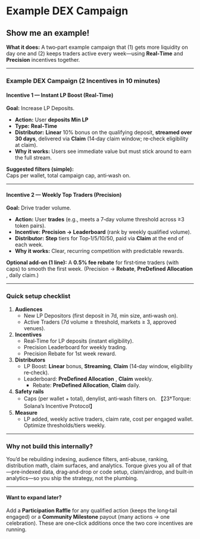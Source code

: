 # Example DEX Campaign

## Show me an example!

**What it does:** A two‑part example campaign that (1) gets more liquidity on day one and (2) keeps traders active every week—using **Real‑Time** and **Precision** incentives together.

***

### Example DEX Campaign (2 Incentives in 10 minutes)

#### Incentive 1 — **Instant LP Boost** (Real‑Time)

**Goal:** Increase LP Deposits.

* **Action:** User **deposits Min LP**
* **Type:** **Real‑Time**
* **Distributor:** **Linear** 10% bonus on the qualifying deposit, **streamed over 30 days**, delivered via **Claim** (14‑day claim window; re‑check eligibility at claim).
* **Why it works:** Users see immediate value but must stick around to earn the full stream.

**Suggested filters (simple):**\
Caps per wallet, total campaign cap, anti‑wash on.

***

#### Incentive 2 — **Weekly Top Traders** (Precision)

**Goal:** Drive trader volume.

* **Action:** User **trades** (e.g., meets a 7‑day volume threshold across ≥3 token pairs).
* **Incentive:** **Precision → Leaderboard** (rank by weekly qualified volume).
* **Distributor:** **Step** tiers for Top‑1/5/10/50, paid via **Claim** at the end of each week.
* **Why it works:** Clear, recurring competition with predictable rewards.

**Optional add‑on (1 line):** A **0.5% fee rebate** for first‑time traders (with caps) to smooth the first week. (Precision → **Rebate**, **PreDefined Allocation** , daily claim.)

***

### Quick setup checklist

1. **Audiences**
   * New LP Depositors (first deposit in 7d, min size, anti‑wash on).
   * Active Traders (7d volume ≥ threshold, markets ≥ 3, approved venues).
2. **Incentives**
   * Real‑Time for LP deposits (instant eligibility).
   * Precision Leaderboard for weekly trading.
   * Precision Rebate for 1st week reward.
3. **Distributors**
   * LP Boost: **Linear** bonus, **Streaming**, **Claim** (14‑day window, eligibility re‑check).
   * Leaderboard: **PreDefined Allocation** , **Claim** weekly.
     * Rebate: **PreDefined Allocation**, **Claim** daily.
4. **Safety rails**
   * Caps (per wallet + total), denylist, anti‑wash filters on. 【23†Torque: Solana’s Incentive Protocol】
5. **Measure**
   * LP added, weekly active traders, claim rate, cost per engaged wallet. Optimize thresholds/tiers weekly.

***

### Why not build this internally?

You’d be rebuilding indexing, audience filters, anti‑abuse, ranking, distribution math, claim surfaces, and analytics. Torque gives you all of that—pre‑indexed data, drag‑and‑drop or code setup, claim/airdrop, and built‑in analytics—so you ship the strategy, not the plumbing.

***

#### Want to expand later?

Add a **Participation Raffle** for any qualified action (keeps the long‑tail engaged) or a **Community Milestone** payout (many actions → one celebration). These are one‑click additions once the two core incentives are running.
